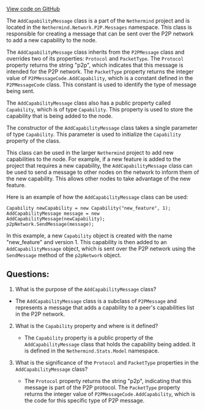 [View code on GitHub](https://github.com/nethermindeth/nethermind/Nethermind.Network/P2P/Messages/AddCapabilityMessage.cs)

The `AddCapabilityMessage` class is a part of the `Nethermind` project and is located in the `Nethermind.Network.P2P.Messages` namespace. This class is responsible for creating a message that can be sent over the P2P network to add a new capability to the node.

The `AddCapabilityMessage` class inherits from the `P2PMessage` class and overrides two of its properties: `Protocol` and `PacketType`. The `Protocol` property returns the string "p2p", which indicates that this message is intended for the P2P network. The `PacketType` property returns the integer value of `P2PMessageCode.AddCapability`, which is a constant defined in the `P2PMessageCode` class. This constant is used to identify the type of message being sent.

The `AddCapabilityMessage` class also has a public property called `Capability`, which is of type `Capability`. This property is used to store the capability that is being added to the node.

The constructor of the `AddCapabilityMessage` class takes a single parameter of type `Capability`. This parameter is used to initialize the `Capability` property of the class.

This class can be used in the larger `Nethermind` project to add new capabilities to the node. For example, if a new feature is added to the project that requires a new capability, the `AddCapabilityMessage` class can be used to send a message to other nodes on the network to inform them of the new capability. This allows other nodes to take advantage of the new feature.

Here is an example of how the `AddCapabilityMessage` class can be used:

```
Capability newCapability = new Capability("new_feature", 1);
AddCapabilityMessage message = new AddCapabilityMessage(newCapability);
p2pNetwork.SendMessage(message);
```

In this example, a new `Capability` object is created with the name "new_feature" and version 1. This capability is then added to an `AddCapabilityMessage` object, which is sent over the P2P network using the `SendMessage` method of the `p2pNetwork` object.
## Questions: 
 1. What is the purpose of the `AddCapabilityMessage` class?
   - The `AddCapabilityMessage` class is a subclass of `P2PMessage` and represents a message that adds a capability to a peer's capabilities list in the P2P network.

2. What is the `Capability` property and where is it defined?
   - The `Capability` property is a public property of the `AddCapabilityMessage` class that holds the capability being added. It is defined in the `Nethermind.Stats.Model` namespace.

3. What is the significance of the `Protocol` and `PacketType` properties in the `AddCapabilityMessage` class?
   - The `Protocol` property returns the string "p2p", indicating that this message is part of the P2P protocol. The `PacketType` property returns the integer value of `P2PMessageCode.AddCapability`, which is the code for this specific type of P2P message.
